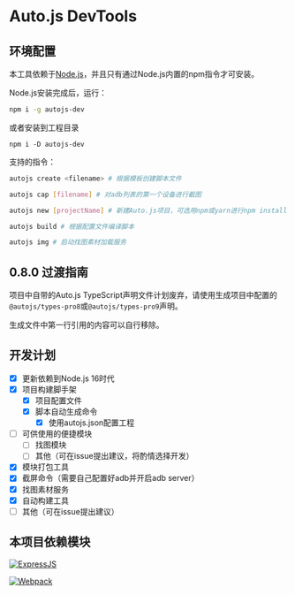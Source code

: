 # Auto.js DevTools

## 环境配置

本工具依赖于[Node.js](https://nodejs.org)，并且只有通过Node.js内置的npm指令才可安装。

Node.js安装完成后，运行：

```bash
npm i -g autojs-dev
```

或者安装到工程目录
```
npm i -D autojs-dev
```

支持的指令：
```bash
autojs create <filename> # 根据模板创建脚本文件

autojs cap [filename] # 对adb列表的第一个设备进行截图

autojs new [projectName] # 新建Auto.js项目，可选用npm或yarn进行npm install操作

autojs build # 根据配置文件编译脚本

autojs img # 启动找图素材加载服务
```

## 0.8.0 过渡指南

项目中自带的Auto.js TypeScript声明文件计划废弃，请使用生成项目中配置的`@autojs/types-pro8`或`@autojs/types-pro9`声明。

生成文件中第一行引用的内容可以自行移除。

## 开发计划

- [x] 更新依赖到Node.js 16时代
- [x] 项目构建脚手架
  - [x] 项目配置文件
  - [x] 脚本自动生成命令
    - [x] 使用autojs.json配置工程
- [ ] 可供使用的便捷模块
  - [ ] 找图模块
  - [ ] 其他（可在issue提出建议，将酌情选择开发）
- [x] 模块打包工具
- [x] 截屏命令（需要自己配置好adb并开启adb server）
- [x] 找图素材服务
- [x] 自动构建工具
- [ ] 其他（可在issue提出建议）

## 本项目依赖模块

<a href="http://expressjs.com/"><img src="https://camo.githubusercontent.com/0566752248b4b31b2c4bdc583404e41066bd0b6726f310b73e1140deefcc31ac/68747470733a2f2f692e636c6f756475702e636f6d2f7a6659366c4c376546612d3330303078333030302e706e67" style="max-height: 100px;" alt="ExpressJS"></a>

<a href="http://webpack.js.org/"><img src="https://webpack.js.org/assets/icon-square-big.svg" style="max-height: 100px;" alt="Webpack"></a>
